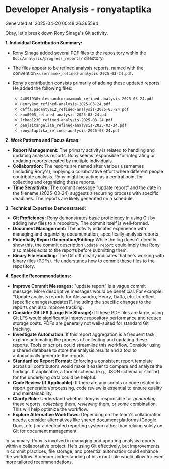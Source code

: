# Developer Analysis - ronyataptika
Generated at: 2025-04-20 00:48:26.365594

Okay, let's break down Rony Sinaga's Git activity.

**1. Individual Contribution Summary:**

*   Rony Sinaga added several PDF files to the repository within the `Docs/analysis/progress_reports/` directory.
*   The files appear to be refined analysis reports, named with the convention `<username>_refined-analysis-2025-03-24.pdf`.
*   Rony's contribution consists primarily of adding these updated reports. He added the following files:

    *   `44091930+alessandrorumampuk_refined-analysis-2025-03-24.pdf`
    *   `Henrykoo_refined-analysis-2025-03-24.pdf`
    *   `daffa.padantya12_refined-analysis-2025-03-24.pdf`
    *   `koo0905_refined-analysis-2025-03-24.pdf`
    *   `lckoo1230_refined-analysis-2025-03-24.pdf`
    *   `panjaitangelita_refined-analysis-2025-03-24.pdf`
    *   `ronyataptika_refined-analysis-2025-03-24.pdf`

**2. Work Patterns and Focus Areas:**

*   **Report Management:** The primary activity is related to handling and updating analysis reports. Rony seems responsible for integrating or updating reports created by multiple individuals.
*   **Collaboration:** The reports are named after various usernames (including Rony's), implying a collaborative effort where different people contribute analysis. Rony might be acting as a central point for collecting and organizing these reports.
*   **Time Sensitivity:** The commit message "update report" and the date in the filename (2025-03-24) suggests a recurring process with specific deadlines.  The reports are likely generated on a schedule.

**3. Technical Expertise Demonstrated:**

*   **Git Proficiency:**  Rony demonstrates basic proficiency in using Git by adding new files to a repository.  The commit itself is well-formed.
*   **Document Management:** The activity indicates experience with managing and organizing documentation, specifically analysis reports.
*   **Potentially Report Generation/Editing:** While the log doesn't directly show this, the commit description `update report` could imply that Rony also makes edits to the reports before submitting them.
*   **Binary File Handling:**  The Git diff clearly indicates that he's working with binary files (PDFs).  He understands how to commit these files to the repository.

**4. Specific Recommendations:**

*   **Improve Commit Messages:** "update report" is a vague commit message. More descriptive messages would be beneficial.  For example: "Update analysis reports for Alessandro, Henry, Daffa, etc. to reflect [specific changes/updates]".  Including the specific changes to the reports can also improve tracking.
*   **Consider Git LFS (Large File Storage):** If these PDF files are large, using Git LFS would significantly improve repository performance and reduce storage costs. PDFs are generally not well-suited for standard Git tracking.
*   **Investigate Automation:** If this report aggregation is a frequent task, explore automating the process of collecting and updating these reports. Tools or scripts could streamline this workflow.  Consider using a shared database to store the analysis results and a tool to automatically generate the reports.
*   **Standardize Report Format:** Enforcing a consistent report template across all contributors would make it easier to compare and analyze the findings. If applicable, a formal schema (e.g., JSON schema or similar) for the underlying data could be helpful.
*   **Code Review (If Applicable):** If there are any scripts or code related to report generation/processing, code review is essential to ensure quality and maintainability.
*   **Clarify Role:** Understand whether Rony is responsible for *generating* these reports, *collecting* them, *reviewing* them, or some combination. This will help optimize the workflow.
*   **Explore Alternative Workflows:** Depending on the team's collaboration needs, consider alternatives like shared document platforms (Google Docs, etc.) or a dedicated reporting system rather than relying solely on Git for document management.

In summary, Rony is involved in managing and updating analysis reports within a collaborative project. He's using Git effectively, but improvements in commit practices, file storage, and potential automation could enhance the workflow. A deeper understanding of his exact role would allow for even more tailored recommendations.
